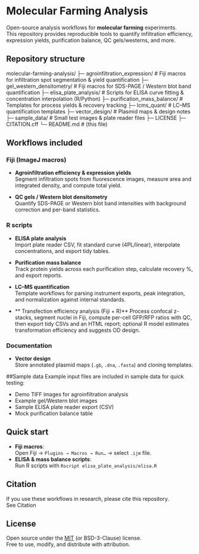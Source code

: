 # Molecular Farming Analysis

Open-source analysis workflows for **molecular farming** experiments.  
This repository provides reproducible tools to quantify infiltration efficiency, expression yields, purification balance, QC gels/westerns, and more.

## Repository structure

molecular-farming-analysis/
├─ agroinfiltration_expression/ # Fiji macros for infiltration spot segmentation & yield quantification
├─ gel_western_densitometry/ # Fiji macros for SDS-PAGE / Western blot band quantification
├─ elisa_plate_analysis/ # Scripts for ELISA curve fitting & concentration interpolation (R/Python)
├─ purification_mass_balance/ # Templates for process yields & recovery tracking
├─ lcms_quant/ # LC–MS quantification templates
├─ vector_design/ # Plasmid maps & design notes
├─ sample_data/ # Small test images & plate reader files
├─ LICENSE
├─ CITATION.cff
└─ README.md # (this file)

##  Workflows included

### Fiji (ImageJ macros)
- **Agroinfiltration efficiency & expression yields**  
  Segment infiltration spots from fluorescence images, measure area and integrated density, and compute total yield.  

- **QC gels / Western blot densitometry**  
  Quantify SDS-PAGE or Western blot band intensities with background correction and per-band statistics.  

### R scripts
- **ELISA plate analysis**  
  Import plate reader CSV, fit standard curve (4PL/linear), interpolate concentrations, and export tidy tables.  

- **Purification mass balance**  
  Track protein yields across each purification step, calculate recovery %, and export reports.  

- **LC–MS quantification**  
  Template workflows for parsing instrument exports, peak integration, and normalization against internal standards.

- ** Transfection efficiency analysis (Fiji + R)**
Process confocal z-stacks, segment nuclei in Fiji, compute per-cell GFP/RFP ratios with QC, then export tidy CSVs and an HTML report; optional R model estimates transformation efficiency and suggests OD design.


### Documentation
- **Vector design**  
  Store annotated plasmid maps (`.gb`, `.dna`, `.fasta`) and cloning templates.  


##Sample data
Example input files are included in sample data for quick testing:
- Demo TIFF images for agroinfiltration analysis  
- Example gel/Western blot images  
- Sample ELISA plate reader export (CSV)  
- Mock purification balance table  

## Quick start

- **Fiji macros**:  
  Open Fiji → `Plugins → Macros → Run…` → select `.ijm` file.  
- **ELISA & mass balance scripts**:  
  Run R scripts with `Rscript elisa_plate_analysis/elisa.R`  

## Citation

If you use these workflows in research, please cite this repository.  
 See Citation 


## License

Open source under the [MIT](LICENSE) (or BSD-3-Clause) license.  
Free to use, modify, and distribute with attribution.
